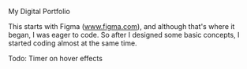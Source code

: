 My Digital Portfolio

This starts with Figma (www.figma.com), and although that's where it began, I was eager to code.
So after I designed some basic concepts, I started coding almost at the same time.


Todo:
Timer on hover effects
